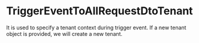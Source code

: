 # TriggerEventToAllRequestDtoTenant

It is used to specify a tenant context during trigger event.
    If a new tenant object is provided, we will create a new tenant.
    

